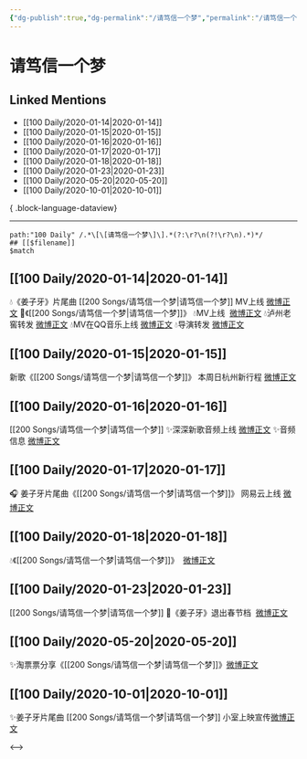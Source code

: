 ```yaml
---
{"dg-publish":true,"dg-permalink":"/请笃信一个梦","permalink":"/请笃信一个梦/","created":"2023-04-02T15:47:57.000+08:00","updated":"2023-04-10T15:57:38.000+08:00"}
---
```


# 请笃信一个梦

## Linked Mentions
- [[100 Daily/2020-01-14\|2020-01-14]]
- [[100 Daily/2020-01-15\|2020-01-15]]
- [[100 Daily/2020-01-16\|2020-01-16]]
- [[100 Daily/2020-01-17\|2020-01-17]]
- [[100 Daily/2020-01-18\|2020-01-18]]
- [[100 Daily/2020-01-23\|2020-01-23]]
- [[100 Daily/2020-05-20\|2020-05-20]]
- [[100 Daily/2020-10-01\|2020-10-01]]

{ .block-language-dataview}

---

```expander
path:"100 Daily" /.*\[\[请笃信一个梦\]\].*(?:\r?\n(?!\r?\n).*)*/
## [[$filename]]
$match
```
## [[100 Daily/2020-01-14\|2020-01-14]]
💧《姜子牙》片尾曲 [[200 Songs/请笃信一个梦\|请笃信一个梦]] MV上线 [微博正文](https://m.weibo.cn/6466290670/4460737474332488)
🌠《[[200 Songs/请笃信一个梦\|请笃信一个梦]]》
💧MV上线  [微博正文](https://m.weibo.cn/6466290670/4460725751301636)
💧泸州老窖转发 [微博正文](https://m.weibo.cn/6466290670/4460746118977380)
💧MV在QQ音乐上线 [微博正文](https://m.weibo.cn/6466290670/4460748677319138)
💧导演转发 [微博正文](https://m.weibo.cn/6466290670/4460773688790565)

## [[100 Daily/2020-01-15\|2020-01-15]]
新歌《[[200 Songs/请笃信一个梦\|请笃信一个梦]]》
本周日杭州新行程 [微博正文](https://weibo.com/6466290670/IpCQT4oUK)
## [[100 Daily/2020-01-16\|2020-01-16]]
[[200 Songs/请笃信一个梦\|请笃信一个梦]]
✨深深新歌音频上线 [微博正文](https://m.weibo.cn/6466290670/4461512939269853)
✨音频信息 [微博正文](https://m.weibo.cn/6466290670/4461514507289941)
## [[100 Daily/2020-01-17\|2020-01-17]]
🎧 姜子牙片尾曲《[[200 Songs/请笃信一个梦\|请笃信一个梦]]》
网易云上线 [微博正文](https://m.weibo.cn/6466290670/4461704786252955)
## [[100 Daily/2020-01-18\|2020-01-18]]
💧《[[200 Songs/请笃信一个梦\|请笃信一个梦]]》  [微博正文](https://m.weibo.cn/6466290670/4462136455676127)
## [[100 Daily/2020-01-23\|2020-01-23]]
[[200 Songs/请笃信一个梦\|请笃信一个梦]]
🌠《姜子牙》退出春节档  [微博正文](https://m.weibo.cn/6466290670/4463868824914534)
## [[100 Daily/2020-05-20\|2020-05-20]]
✨淘票票分享《[[200 Songs/请笃信一个梦\|请笃信一个梦]]》[微博正文](https://m.weibo.cn/6466290670/4506762029323719)
## [[100 Daily/2020-10-01\|2020-10-01]]
✨姜子牙片尾曲 [[200 Songs/请笃信一个梦\|请笃信一个梦]]
小室上映宣传[微博正文](https://m.weibo.cn/6466290670/4555179980754813)

<-->